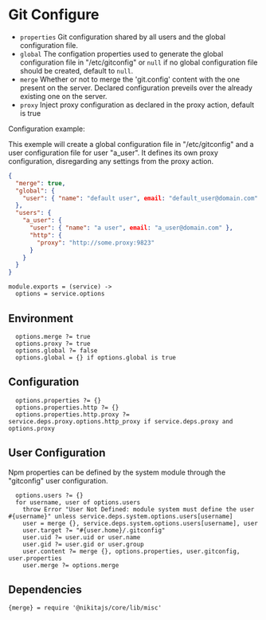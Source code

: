 
# Git Configure

*   `properties`
    Git configuration shared by all users and the global
    configuration file.
*   `global`
    The configation properties used to generate
    the global configuration file in "/etc/gitconfig" or `null`
    if no global configuration file should be created, default
    to `null`.
*   `merge`
    Whether or not to merge the 'git.config' content
    with the one present on the server. Declared
    configuration preveils over the already existing
    one on the server.
*   `proxy`
    Inject proxy configuration as declared in the
    proxy action, default is true

Configuration example:

This exemple will create a global configuration file
in "/etc/gitconfig" and a user configuration file for
user "a_user". It defines its own proxy configuration, disregarding
any settings from the proxy action.

```json
{
  "merge": true,
  "global": {
    "user": { "name": "default user", email: "default_user@domain.com" }
  },
  "users": {
    "a_user": {
      "user": { "name": "a user", email: "a_user@domain.com" },
      "http": {
        "proxy": "http://some.proxy:9823"
      }
    }
  }
}
```

    module.exports = (service) ->
      options = service.options

## Environment

      options.merge ?= true
      options.proxy ?= true
      options.global ?= false
      options.global = {} if options.global is true

## Configuration

      options.properties ?= {}
      options.properties.http ?= {}
      options.properties.http.proxy ?= service.deps.proxy.options.http_proxy if service.deps.proxy and options.proxy

## User Configuration

Npm properties can be defined by the system module through the "gitconfig" user 
configuration.

      options.users ?= {}
      for username, user of options.users
        throw Error "User Not Defined: module system must define the user #{username}" unless service.deps.system.options.users[username]
        user = merge {}, service.deps.system.options.users[username], user
        user.target ?= "#{user.home}/.gitconfig"
        user.uid ?= user.uid or user.name
        user.gid ?= user.gid or user.group
        user.content ?= merge {}, options.properties, user.gitconfig, user.properties
        user.merge ?= options.merge

## Dependencies

    {merge} = require '@nikitajs/core/lib/misc'
      
